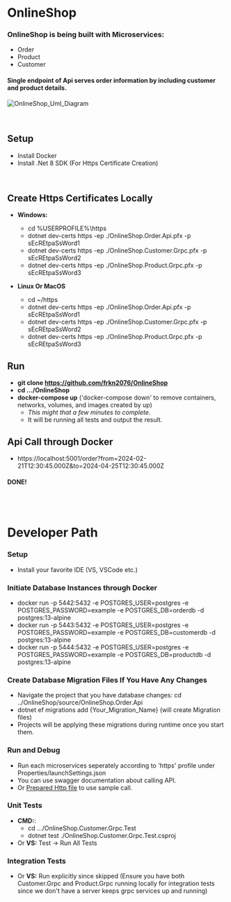 # OnlineShop

### OnlineShop is being built with Microservices: 
* Order
* Product
* Customer

#### Single endpoint of Api serves order information by including customer and product details.

![OnlineShop_Uml_Diagram](https://github.com/frkn2076/OnlineShop/assets/38755260/2cb04a13-350d-4ccd-be04-dee590f05846)

<br>

## Setup
* Install Docker
* Install .Net 8 SDK (For Https Certificate Creation)

<br>

## Create Https Certificates Locally
* **Windows:**
  * cd %USERPROFILE%\https
  * dotnet dev-certs https -ep ./OnlineShop.Order.Api.pfx -p sEcREtpaSsWord1
  * dotnet dev-certs https -ep ./OnlineShop.Customer.Grpc.pfx -p sEcREtpaSsWord2
  * dotnet dev-certs https -ep ./OnlineShop.Product.Grpc.pfx -p sEcREtpaSsWord3
    
* **Linux Or MacOS**
  * cd ~/https
  * dotnet dev-certs https -ep ./OnlineShop.Order.Api.pfx -p sEcREtpaSsWord1
  * dotnet dev-certs https -ep ./OnlineShop.Customer.Grpc.pfx -p sEcREtpaSsWord2
  * dotnet dev-certs https -ep ./OnlineShop.Product.Grpc.pfx -p sEcREtpaSsWord3


## Run
* **git clone https://github.com/frkn2076/OnlineShop**
* **cd .../OnlineShop**
* **docker-compose up** ('docker-compose down' to remove containers, networks, volumes, and images created by up)
  * *This might that a few minutes to complete.*
  * It will be running all tests and output the result.


## Api Call through Docker
* https://localhost:5001/order?from=2024-02-21T12:30:45.000Z&to=2024-04-25T12:30:45.000Z

#### DONE!

<br></br>

# Developer Path

### Setup
* Install your favorite IDE (VS, VSCode etc.)

### Initiate Database Instances through Docker
* docker run -p 5442:5432 -e POSTGRES_USER=postgres -e POSTGRES_PASSWORD=example -e POSTGRES_DB=orderdb -d postgres:13-alpine
* docker run -p 5443:5432 -e POSTGRES_USER=postgres -e POSTGRES_PASSWORD=example -e POSTGRES_DB=customerdb -d postgres:13-alpine
* docker run -p 5444:5432 -e POSTGRES_USER=postgres -e POSTGRES_PASSWORD=example -e POSTGRES_DB=productdb -d postgres:13-alpine

### Create Database Migration Files If You Have Any Changes
* Navigate the project that you have database changes: cd ../OnlineShop/source/OnlineShop.Order.Api
* dotnet ef migrations add {Your_Migration_Name} (will create Migration files)
* Projects will be applying these migrations during runtime once you start them.

### Run and Debug
* Run each microservices seperately according to 'https' profile under Properties/launchSettings.json
* You can use swagger documentation about calling API.
* Or [Prepared Http file](https://github.com/frkn2076/OnlineShop/blob/develop/source/OnlineShop.Order.Api/OnlineShop.Order.Api.http) to use sample call.

### Unit Tests
* **CMD:**:
  * cd .../OnlineShop.Customer.Grpc.Test
  * dotnet test ./OnlineShop.Customer.Grpc.Test.csproj
* Or **VS:** Test -> Run All Tests

### Integration Tests
* Or **VS:** Run explicitly since skipped (Ensure you have both Customer.Grpc and Product.Grpc running locally for integration tests since we don't have a server keeps grpc services up and running)
